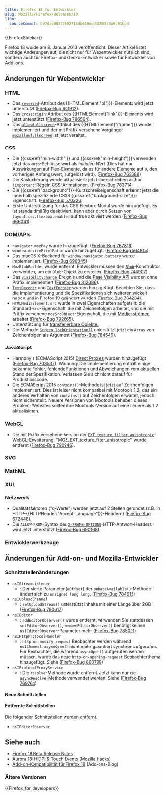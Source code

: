 ```yaml
---
title: Firefox 18 für Entwickler
slug: Mozilla/Firefox/Releases/18
l10n:
  sourceCommit: b97dae0887fb02713db610eed4855545a9c81bcd
---
```


{{FirefoxSidebar}}

Firefox 18 wurde am 8. Januar 2013 veröffentlicht. Dieser Artikel listet wichtige Änderungen auf, die nicht nur für Webentwickler nützlich sind, sondern auch für Firefox- und Gecko-Entwickler sowie für Entwickler von Add-ons.

## Änderungen für Webentwickler

### HTML

- Das [`reversed`](/de/docs/Web/HTML/Reference/Elements/ol#reversed)-Attribut des {{HTMLElement("ol")}}-Elements wird jetzt unterstützt ([Firefox-Bug 601912](https://bugzil.la/601912)).
- Das [`crossorigin`](/de/docs/Web/HTML/Reference/Elements/link#crossorigin)-Attribut des {{HTMLElement("link")}}-Elements wird jetzt unterstützt ([Firefox-Bug 786564](https://bugzil.la/786564)).
- Das [`allowfullscreen`](/de/docs/Web/HTML/Reference/Elements/iframe#allowfullscreen)-Attribut des {{HTMLElement("iframe")}} wurde implementiert und der mit Präfix versehene Vorgänger [`mozallowfullscreen`](/de/docs/Web/HTML/Reference/Elements/iframe#mozallowfullscreen) ist jetzt veraltet.

### CSS

- Die {{cssxref("min-width")}} und {{cssxref("min-height")}} verwenden jetzt das `auto`-Schlüsselwort als _initialen Wert_ (Dies hat nur Auswirkungen auf Flex-Elemente, da es für andere Elemente auf `0`, den vorherigen Anfangswert, aufgelöst wird). ([Firefox-Bug 763689](https://bugzil.la/763689))
- Die Kaskadierung wurde aktualisiert: jetzt überschreiben author `!important`-Regeln [CSS-Animationen](/de/docs/Web/CSS/CSS_animations/Using_CSS_animations). ([Firefox-Bug 783714](https://bugzil.la/783714))
- Die {{cssxref("background")}}-Kurzschreibeigenschaft erkennt jetzt die innerhalb spezifizierte CSS3 {{cssxref("background-size")}}-Eigenschaft. ([Firefox-Bug 570326](https://bugzil.la/570326))
- Erste Unterstützung für das CSS Flexbox-Modul wurde hinzugefügt. Es ist standardmäßig deaktiviert, kann aber durch Setzen von `layout.css.flexbox.enabled` auf true aktiviert werden ([Firefox-Bug 666041](https://bugzil.la/666041)).

### DOM/APIs

- `navigator.mozPay` wurde hinzugefügt. ([Firefox-Bug 767818](https://bugzil.la/767818))
- `window.devicePixelRatio` wurde hinzugefügt. ([Firefox-Bug 564815](https://bugzil.la/564815))
- Das macOS X-Backend für `window.navigator.battery` wurde implementiert. ([Firefox-Bug 696045](https://bugzil.la/696045))
- `MozBlobBuilder` wurde entfernt. Entwickler müssen den [`Blob`](/de/docs/Web/API/Blob)-Konstruktor verwenden, um ein `Blob`-Objekt zu erstellen. ([Firefox-Bug 744907](https://bugzil.la/744907))
- Das [`visibilitychange`](/de/docs/Web/API/Document/visibilitychange_event)-Ereignis und die [Page Visibility API](/de/docs/Web/API/Page_Visibility_API) wurden ohne Präfix implementiert ([Firefox-Bug 812086](https://bugzil.la/812086)).
- [`TextDecoder`](/de/docs/Web/API/TextDecoder) und [`TextEncoder`](/de/docs/Web/API/TextEncoder) wurden hinzugefügt. Beachten Sie, dass die Implementierung und die Spezifikationen sich weiterentwickelt haben und in Firefox 19 geändert wurden ([Firefox-Bug 764234](https://bugzil.la/764234)).
- `HTMLMediaElement.src` wurde in zwei Eigenschaften aufgeteilt: die Standard-`src`-Eigenschaft, die mit Zeichenfolgen arbeitet, und die mit Präfix versehene `mozSrcObject`-Eigenschaft, die mit [Medienströmen](/de/docs/Web/API/Media_Capture_and_Streams_API) arbeitet ([Firefox-Bug 792665](https://bugzil.la/792665)).
- Unterstützung für [transferierbare Objekte.](/de/docs/Web/API/Web_Workers_API/Using_web_workers#passing_data_by_transferring_.c2.a0ownership_%28transferable_objects%29)
- Die Methode [`Screen.lockOrientation()`](/de/docs/Web/API/Screen/lockOrientation) unterstützt jetzt ein `Array` von Zeichenfolgen als Argument ([Firefox-Bug 784549](https://bugzil.la/784549)).

### JavaScript

- Harmony's (ECMAScript 2015) [Direct Proxies](/de/docs/Web/JavaScript/Reference/Global_Objects/Proxy) wurden hinzugefügt ([Firefox-Bug 703537](https://bugzil.la/703537)). Warnung: Die Implementierung enthält einige bekannte Fehler, fehlende Funktionen und Abweichungen vom aktuellen Stand der Spezifikation. Verlassen Sie sich nicht darauf für Produktionscode.
- Die ECMAScript 2015 `contains()`-Methode ist jetzt auf Zeichenfolgen implementiert. Dies ist leider nicht kompatibel mit Mootools 1.2, das ein anderes Verhalten von `contains()` auf Zeichenfolgen erwartet, jedoch nicht sicherstellt. Neuere Versionen von Mootools beheben dieses Problem; Websites sollten ihre Mootools-Version auf eine neuere als 1.2 aktualisieren.

### WebGL

- Die mit Präfix versehene Version der [`EXT_texture_filter_anisotropic`](/de/docs/Web/API/EXT_texture_filter_anisotropic)-WebGL-Erweiterung, "MOZ_EXT_texture_filter_anisotropic", wurde entfernt ([Firefox-Bug 790946](https://bugzil.la/790946)).

### SVG

### MathML

### XUL

### Netzwerk

- Qualitätsfaktoren ("q-Werte") werden jetzt auf 2 Stellen gerundet (z.B. in HTTP-{{HTTPHeader("Accept-Language")}}-Headern) ([Firefox-Bug 672448](https://bugzil.la/672448)).
- Die `ALLOW-FROM`-Syntax des [`X-FRAME-OPTIONS`](/de/docs/Web/HTTP/Reference/Headers/X-Frame-Options)-HTTP-Antwort-Headers wird jetzt unterstützt ([Firefox-Bug 690168](https://bugzil.la/690168)).

### Entwicklerwerkzeuge

## Änderungen für Add-on- und Mozilla-Entwickler

### Schnittstellenänderungen

- `nsIStreamListener`
  - : Der vierte Parameter (`aOffset`) der `onDataAvailable()`-Methode ändert sich zu `unsigned long long`. ([Firefox-Bug 784912](https://bugzil.la/784912))
- `nsIUploadChannel`
  - : `setUploadStream()` unterstützt Inhalte mit einer Länge über 2GB ([Firefox-Bug 790617](https://bugzil.la/790617))
- `nsIEditor`
  - : `addEditorObserver()` wurde entfernt, verwenden Sie stattdessen `setEditorObserver()`, `removeEditorObserver()` benötigt keinen `nsIEditorObserver`-Parameter mehr ([Firefox-Bug 785091](https://bugzil.la/785091))
- `nsIHttpProtocolHandler`
  - : `http-on-modify-request` Beobachter werden während `nsIChannel.asyncOpen()` nicht mehr garantiert synchron aufgerufen.
    Für Beobachter, die während `asyncOpen()` aufgerufen werden müssen, wurde das neue `http-on-opening-request` Beobachterthema hinzugefügt. Siehe ([Firefox-Bug 800799](https://bugzil.la/800799))
- `nsIProtocolProxyService`
  - : Die `resolve`-Methode wurde entfernt. Jetzt kann nur die `asyncResolve`-Methode verwendet werden. Siehe ([Firefox-Bug 769764](https://bugzil.la/769764))

#### Neue Schnittstellen

#### Entfernte Schnittstellen

Die folgenden Schnittstellen wurden entfernt.

- `nsIEditorObserver`

## Siehe auch

- [Firefox 18 Beta Release Notes](https://website-archive.mozilla.org/www.mozilla.org/firefox_releasenotes/en-us/firefox/18.0beta/releasenotes/)
- [Aurora 18: HiDPI & Touch Events](https://hacks.mozilla.org/2012/10/aurora-18-hidpi-touch-events/) (Mozilla Hacks)
- [Add-on-Kompatibilität für Firefox 18](https://blog.mozilla.org/addons/2012/12/28/compatibility-for-firefox-18/) (Add-ons-Blog)

### Ältere Versionen

{{Firefox_for_developers}}
